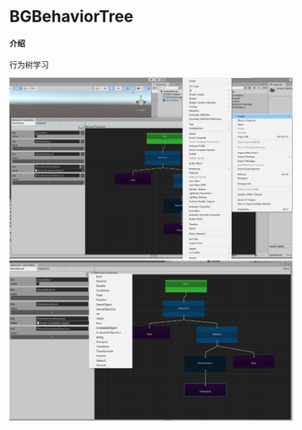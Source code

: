 # BGBehaviorTree

#### 介绍
行为树学习

![创建行为树资源](Snipaste_2024-01-03_16-35-52.png)
![行为树Editor](Snipaste_2024-01-03_16-33-30.png)